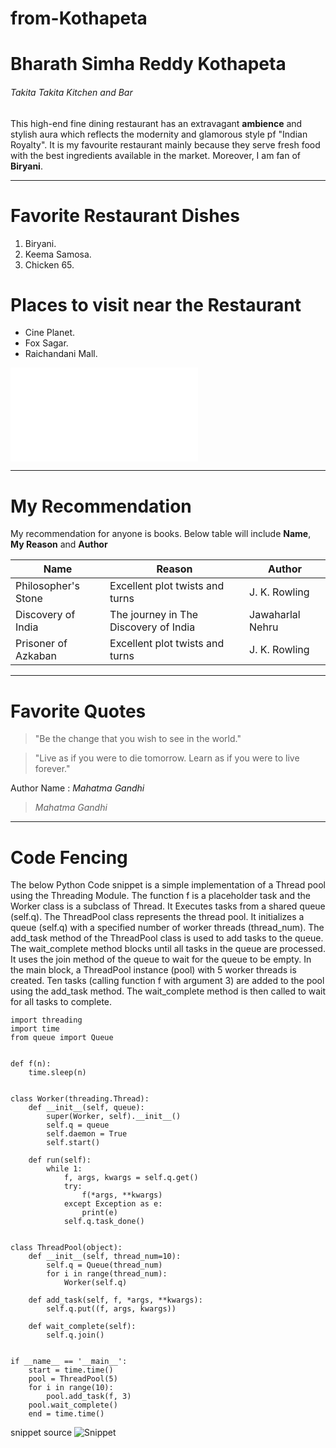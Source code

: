 # from-Kothapeta
# Bharath Simha Reddy Kothapeta
###### Takita Takita Kitchen and Bar
This  high-end fine dining restaurant has an extravagant **ambience** and stylish aura which reflects the modernity and glamorous style pf "Indian Royalty". It is my favourite restaurant mainly because they serve fresh food with the best ingredients available in the market. Moreover, I am fan of **Biryani**.

---

# Favorite Restaurant Dishes

1. Biryani.
2. Keema Samosa.
3. Chicken 65.

# Places to visit near the Restaurant

* Cine Planet.
* Fox Sagar.
* Raichandani Mall.

![mymedia](MyMedia.md)

---

# My Recommendation

My recommendation for anyone is books. Below table will include **Name**, **My Reason** and **Author**


| Name | Reason | Author |
| --- | --- | --- |
| Philosopher's Stone | Excellent plot twists and turns |  J. K. Rowling |  
| Discovery of India  |  The journey in The Discovery of India |  Jawaharlal Nehru | 
| Prisoner of Azkaban | Excellent plot twists and turns  | J. K. Rowling |

---

# Favorite Quotes

> "Be the change that you wish to see in the world."

> "Live as if you were to die tomorrow. Learn as if you were to live forever."

Author Name : *Mahatma Gandhi*

> *Mahatma Gandhi*

---

# Code Fencing

The below Python Code snippet is a simple implementation of a Thread pool using the Threading Module. The function f is a placeholder task and the Worker class is a subclass of Thread. It Executes tasks from a shared queue (self.q). The ThreadPool class represents the thread pool. It initializes a queue (self.q) with a specified number of worker threads (thread_num). The add_task method of the ThreadPool class is used to add tasks to the queue. The wait_complete method blocks until all tasks in the queue are processed. It uses the join method of the queue to wait for the queue to be empty. In the main block, a ThreadPool instance (pool) with 5 worker threads is created. Ten tasks (calling function f with argument 3) are added to the pool using the add_task method. The wait_complete method is then called to wait for all tasks to complete.


```
import threading
import time
from queue import Queue


def f(n):
    time.sleep(n)


class Worker(threading.Thread):
    def __init__(self, queue):
        super(Worker, self).__init__()
        self.q = queue
        self.daemon = True
        self.start()

    def run(self):
        while 1:
            f, args, kwargs = self.q.get()
            try:
                f(*args, **kwargs)
            except Exception as e:
                print(e)
            self.q.task_done()


class ThreadPool(object):
    def __init__(self, thread_num=10):
        self.q = Queue(thread_num)
        for i in range(thread_num):
            Worker(self.q)

    def add_task(self, f, *args, **kwargs):
        self.q.put((f, args, kwargs))

    def wait_complete(self):
        self.q.join()


if __name__ == '__main__':
    start = time.time()
    pool = ThreadPool(5)
    for i in range(10):
        pool.add_task(f, 3)
    pool.wait_complete()
    end = time.time() 

```

snippet source ![ Snippet](https://code.pieces.app/collections/python)

